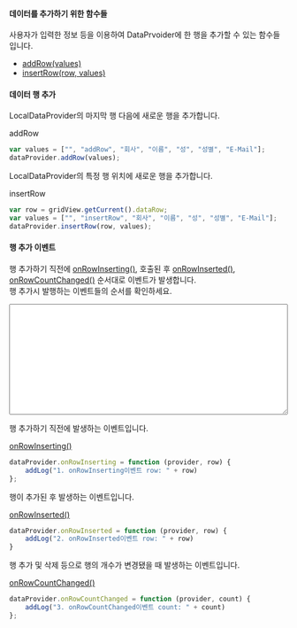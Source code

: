 #### 데이터를 추가하기 위한 함수들

사용자가 입력한 정보 등을 이용하여 DataPrvoider에 한 행을 추가할 수 있는 함수들 입니다.

* [addRow(values)](http://help.realgrid.com/api/LocalDataProvider/addRow/)
* [insertRow(row, values)](http://help.realgrid.com/api/LocalDataProvider/insertRow/)

#### 데이터 행 추가

LocalDataProvider의 마지막 행 다음에 새로운 행을 추가합니다.

<a class="btn primary small round lowercase" id="addRow">addRow</a>

```js
var values = ["", "addRow", "회사", "이름", "성", "성별", "E-Mail"];
dataProvider.addRow(values);
```

LocalDataProvider의 특정 행 위치에 새로운 행을 추가합니다.

<a class="btn primary small round lowercase" id="insertRow">insertRow</a>

```js
var row = gridView.getCurrent().dataRow;
var values = ["", "insertRow", "회사", "이름", "성", "성별", "E-Mail"];
dataProvider.insertRow(row, values);
```


#### 행 추가 이벤트

행 추가하기 직전에 [onRowInserting()](http://help.realgrid.com/api/LocalDataProvider/onRowInserting/), 호출된 후 [onRowInserted()](http://help.realgrid.com/api/LocalDataProvider/onRowInserted/), [onRowCountChanged()](http://help.realgrid.com/api/LocalDataProvider/onRowCountChanged/) 순서대로 이벤트가 발생합니다.  
행 추가시 발행하는 이벤트들의 순서를 확인하세요.

<textarea id="eventLog" style="width:100%; height:200px"></textarea>

행 추가하기 직전에 발생하는 이벤트입니다.

[onRowInserting()](http://help.realgrid.com/api/LocalDataProvider/onRowInserting/)


```js
dataProvider.onRowInserting = function (provider, row) {
    addLog("1. onRowInserting이벤트 row: " + row)
};
```

행이 추가된 후 발생하는 이벤트입니다.

[onRowInserted()](http://help.realgrid.com/api/LocalDataProvider/onRowInserted/)

```js
dataProvider.onRowInserted = function (provider, row) {
    addLog("2. onRowInserted이벤트 row: " + row)
}
```

행 추가 및 삭제 등으로 행의 개수가 변경됐을 때 발생하는 이벤트입니다.

[onRowCountChanged()](http://help.realgrid.com/api/LocalDataProvider/onRowCountChanged/)

```js
dataProvider.onRowCountChanged = function (provider, count) {
    addLog("3. onRowCountChanged이벤트 count: " + count)
};
```


<script>
	$('#addRow').click(function() {
		var values = ["", "addRow", "회사", "이름", "성", "성별", "E-Mail"];
		dataProvider.addRow(values);
	});

	$('#insertRow').click(function() {
		var row = gridView.getCurrent().dataRow;
		var values = ["", "insertRow", "회사", "이름", "성", "성별", "E-Mail"];
		dataProvider.insertRow(row, values);
	});
</script>